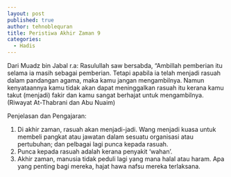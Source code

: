 ```yaml
---
layout: post
published: true
author: tehnoblequran
title: Peristiwa Akhir Zaman 9
categories:
  - Hadis
---
```

Dari Muadz bin Jabal r.a: Rasulullah saw bersabda, “Ambillah pemberian itu selama ia masih sebagai pemberian. Tetapi apabila ia telah menjadi rasuah dalam pandangan agama, maka kamu jangan mengambilnya. Namun kenyataannya kamu tidak akan dapat meninggalkan rasuah itu kerana kamu takut (menjadi) fakir dan kamu sangat berhajat untuk mengambilnya. (Riwayat At-Thabrani dan Abu Nuaim) 

Penjelasan dan Pengajaran: 

1. Di akhir zaman, rasuah akan menjadi-jadi. Wang menjadi kuasa untuk membeli pangkat atau jawatan dalam sesuatu organisasi atau pertubuhan; dan pelbagai lagi punca kepada rasuah. 
2. Punca kepada rasuah adalah kerana penyakit ‘wahan’. 
3. Akhir zaman, manusia tidak peduli lagi yang mana halal atau haram. Apa yang penting bagi mereka, hajat hawa nafsu mereka terlaksana.

